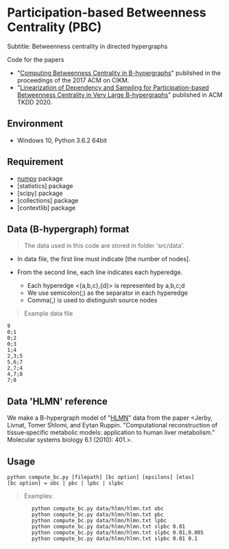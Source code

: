 # Participation-based Betweenness Centrality (PBC)

Subtitle: Betweenness centrality in directed hypergraphs

Code for the papers
* "[Computing Betweenness Centrality in B-hypergraphs](http://dx.doi.org/10.1145/3132847.3133093)" published in the proceedings of the 2017 ACM on CIKM.
* "[Linearization of Dependency and Sampling for Participation-based Betweenness Centrality in Very Large B-hypergraphs](https://doi.org/10.1145/3375399)" published in ACM TKDD 2020.

## Environment
* Windows 10, Python 3.6.2 64bit

## Requirement
* [numpy](http://www.numpy.org/) package 
* [statistics] package
* [scipy] package
* [collections] package
* [contextlib] package

## Data (B-hypergraph) format
> The data used in this code are stored in folder 'src/data'.

* In data file, the first line must indicate [the number of nodes].

* From the second line, each line indicates each hyperedge.
  * Each hyperedge <{a,b,c},{d}> is represented by a,b,c;d
  * We use semicolon(;) as the separator in each hyperedge
  * Comma(,) is used to distinguish source nodes

> Example data file

```
9
0;1
0;2
0;3
1;4
2,3;5
5,6;7
2,7;4
4,7;8
7;8
```

## Data 'HLMN' reference

We make a B-hypergraph model of "[HLMN](https://www.ncbi.nlm.nih.gov/pmc/articles/PMC2964116/bin/msb201056-s5.xml)" data from the paper <Jerby, Livnat, Tomer Shlomi, and Eytan Ruppin. "Computational reconstruction of tissue‐specific metabolic models: application to human liver metabolism." Molecular systems biology 6.1 (2010): 401.>.


## Usage
	python compute_bc.py [filepath] [bc option] [epsilons] [etas]    
    [bc option] = obc | pbc | lpbc | slpbc
    
> Examples: 
```
        python compute_bc.py data/hlmn/hlmn.txt obc
        python compute_bc.py data/hlmn/hlmn.txt pbc
        python compute_bc.py data/hlmn/hlmn.txt lpbc
        python compute_bc.py data/hlmn/hlmn.txt slpbc 0.01
        python compute_bc.py data/hlmn/hlmn.txt slpbc 0.01,0.005
        python compute_bc.py data/hlmn/hlmn.txt slpbc 0.01 0.1
```
